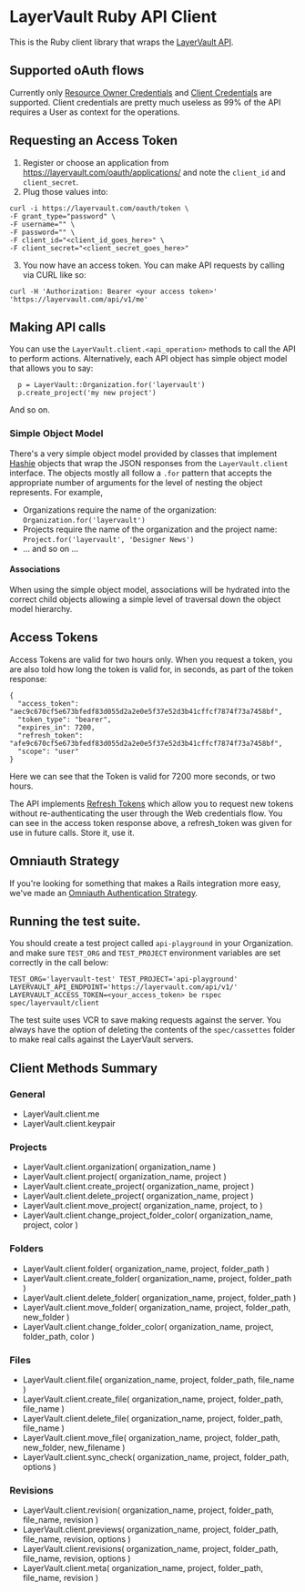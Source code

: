 # LayerVault Ruby API Client

This is the Ruby client library that wraps the [LayerVault API](https://github.com/layervault/api).

## Supported oAuth flows

Currently only [Resource Owner Credentials](https://github.com/applicake/doorkeeper/wiki/Using-Resource-Owner-Password-Credentials-flow) and [Client Credentials](https://github.com/applicake/doorkeeper/wiki/Client-Credentials-flow) are supported. Client credentials are pretty much useless as 99% of the API requires a User as context for the operations.

## Requesting an Access Token

1. Register or choose an application from https://layervault.com/oauth/applications/ and note the ```client_id``` and ```client_secret```.
2. Plug those values into:
```
curl -i https://layervault.com/oauth/token \
-F grant_type="password" \
-F username="" \
-F password="" \
-F client_id="<client_id_goes_here>" \
-F client_secret="<client_secret_goes_here>"
```
3. You now have an access token. You can make API requests by calling via CURL like so:

``` curl -H 'Authorization: Bearer <your access token>' 'https://layervault.com/api/v1/me' ```

## Making API calls

You can use the ```LayerVault.client.<api_operation>``` methods to call the API to perform actions. Alternatively, each API object has simple object model that allows you to say:

```
  p = LayerVault::Organization.for('layervault')
  p.create_project('my new project')
```

And so on.

### Simple Object Model

There's a very simple object model provided by classes that implement [Hashie](https://github.com/intridea/hashie) objects that wrap the JSON responses from the ```LayerVault.client``` interface. The objects mostly all follow a ```.for``` pattern that accepts the appropriate number of arguments for the level of nesting the object represents. For example,

  - Organizations require the name of the organization: ```Organization.for('layervault')```
  - Projects require the name of the organization and the project name: ```Project.for('layervault', 'Designer News')```
  - ... and so on ...

#### Associations

When using the simple object model, associations will be hydrated into the correct child objects allowing a simple level of traversal down the object model hierarchy.

## Access Tokens

Access Tokens are valid for two hours only. When you request a token, you are also told how long the token is valid for, in seconds, as part of the token response:

    {
      "access_token": "aec9c670cf5e673bfedf83d055d2a2e0e5f37e52d3b41cffcf7874f73a7458bf",
      "token_type": "bearer",
      "expires_in": 7200,
      "refresh_token": "afe9c670cf5e673bfedf83d055d2a2e0e5f37e52d3b41cffcf7874f73a7458bf",
      "scope": "user"
    }

Here we can see that the Token is valid for 7200 more seconds, or two hours.

The API implements [Refresh Tokens](https://github.com/applicake/doorkeeper/wiki/Enable-Refresh-Token-Credentials) which allow you to request new tokens without re-authenticating the user through the Web credentials flow. You can see in the access token response above, a refresh_token was given for use in future calls. Store it, use it.

## Omniauth Strategy

If you're looking for something that makes a Rails integration more easy, we've made an [Omniauth Authentication Strategy](https://github.com/layervault/omniauth-layervault).

## Running the test suite.

You should create a test project called ```api-playground``` in your Organization. and make sure ```TEST_ORG``` and ```TEST_PROJECT``` environment variables are set correctly in the call below:

```TEST_ORG='layervault-test' TEST_PROJECT='api-playground' LAYERVAULT_API_ENDPOINT='https://layervault.com/api/v1/' LAYERVAULT_ACCESS_TOKEN=<your_access_token> be rspec spec/layervault/client ```

The test suite uses VCR to save making requests against the server. You always have the option of deleting the contents of the ```spec/cassettes``` folder to make real calls against the LayerVault servers.

## Client Methods Summary

### General
  - LayerVault.client.me
  - LayerVault.client.keypair

### Projects
  - LayerVault.client.organization( organization_name )
  - LayerVault.client.project( organization_name, project )
  - LayerVault.client.create_project( organization_name, project )
  - LayerVault.client.delete_project( organization_name, project )
  - LayerVault.client.move_project( organization_name, project, to )
  - LayerVault.client.change_project_folder_color( organization_name, project, color )

### Folders
  - LayerVault.client.folder( organization_name, project, folder_path )
  - LayerVault.client.create_folder( organization_name, project, folder_path )
  - LayerVault.client.delete_folder( organization_name, project, folder_path )
  - LayerVault.client.move_folder( organization_name, project, folder_path, new_folder )
  - LayerVault.client.change_folder_color( organization_name, project, folder_path, color )

### Files
  - LayerVault.client.file( organization_name, project, folder_path, file_name )
  - LayerVault.client.create_file( organization_name, project, folder_path, file_name )
  - LayerVault.client.delete_file( organization_name, project, folder_path, file_name )
  - LayerVault.client.move_file( organization_name, project, folder_path, new_folder, new_filename )
  - LayerVault.client.sync_check( organization_name, project, folder_path, options )

### Revisions
  - LayerVault.client.revision( organization_name, project, folder_path, file_name, revision )
  - LayerVault.client.previews( organization_name, project, folder_path, file_name, revision, options )
  - LayerVault.client.revisions( organization_name, project, folder_path, file_name, revision, options )
  - LayerVault.client.meta( organization_name, project, folder_path, file_name, revision )

